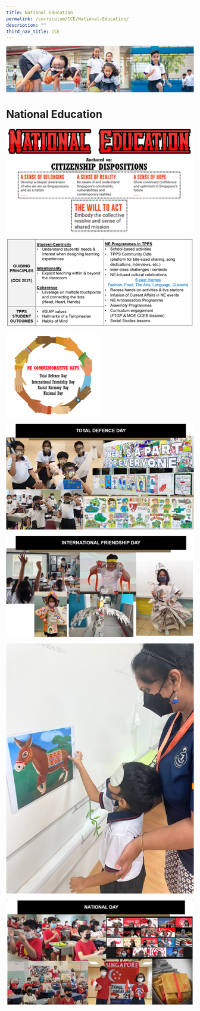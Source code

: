 ```yaml
---
title: National Education
permalink: /curriculum/CCE/National-Education/
description: ""
third_nav_title: CCE
---
```

![](/images/Our%20Learning%20Experiences.jpg)

National Education
==================

![](/images/NE1.png)

![](/images/NE2.png)

<img src="/images/NE3.png" style="width:50%">

![](/images/NE4.png)

![](/images/NE5.png)

![](/images/NE6.png)

![](/images/NE7.png)